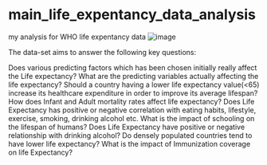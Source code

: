 # main_life_expentancy_data_analysis
my analysis for WHO life expentancy data 
![image](https://user-images.githubusercontent.com/88893142/201347605-24c20dd8-62aa-4981-bc2a-a90e1dd230e1.png)


The data-set aims to answer the following key questions:

Does various predicting factors which has been chosen initially really affect the Life expectancy? What are the predicting variables actually affecting the life expectancy?
Should a country having a lower life expectancy value(<65) increase its healthcare expenditure in order to improve its average lifespan?
How does Infant and Adult mortality rates affect life expectancy?
Does Life Expectancy has positive or negative correlation with eating habits, lifestyle, exercise, smoking, drinking alcohol etc.
What is the impact of schooling on the lifespan of humans?
Does Life Expectancy have positive or negative relationship with drinking alcohol?
Do densely populated countries tend to have lower life expectancy?
What is the impact of Immunization coverage on life Expectancy?
